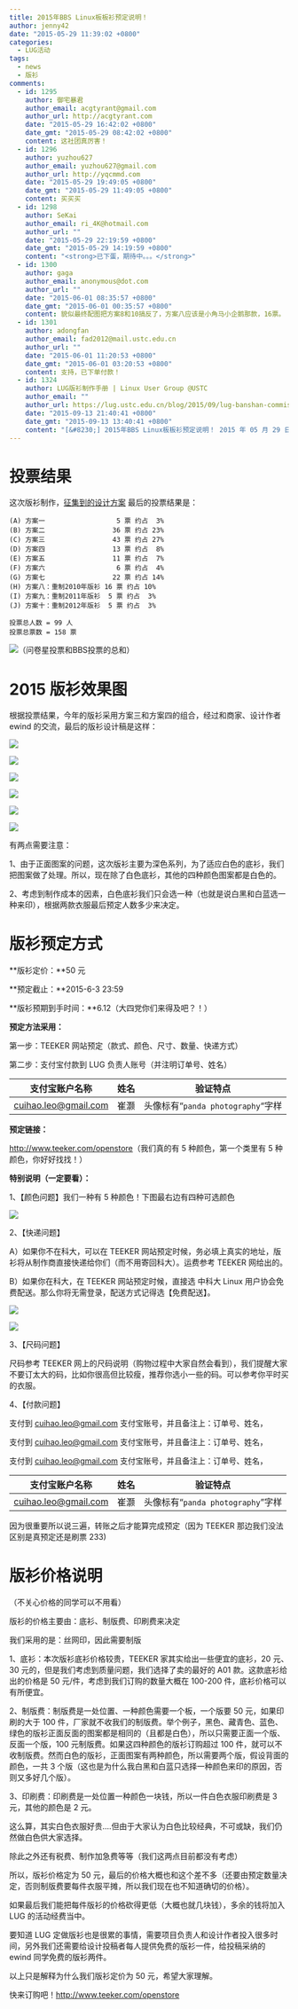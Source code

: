 ```yaml
---
title: 2015年BBS Linux板板衫预定说明！
author: jenny42
date: "2015-05-29 11:39:02 +0800"
categories:
  - LUG活动
tags:
  - news
  - 版衫
comments:
  - id: 1295
    author: 御宅暴君
    author_email: acgtyrant@gmail.com
    author_url: http://acgtyrant.com
    date: "2015-05-29 16:42:02 +0800"
    date_gmt: "2015-05-29 08:42:02 +0800"
    content: 这社团真厉害！
  - id: 1296
    author: yuzhou627
    author_email: yuzhou627@gmail.com
    author_url: http://yqcmmd.com
    date: "2015-05-29 19:49:05 +0800"
    date_gmt: "2015-05-29 11:49:05 +0800"
    content: 买买买
  - id: 1298
    author: SeKai
    author_email: ri_4K@hotmail.com
    author_url: ""
    date: "2015-05-29 22:19:59 +0800"
    date_gmt: "2015-05-29 14:19:59 +0800"
    content: "<strong>已下蛋，期待中。。。</strong>"
  - id: 1300
    author: gaga
    author_email: anonymous@dot.com
    author_url: ""
    date: "2015-06-01 08:35:57 +0800"
    date_gmt: "2015-06-01 00:35:57 +0800"
    content: 貌似最终配图把方案8和10搞反了，方案八应该是小角马小企鹅那款，16票。
  - id: 1301
    author: adongfan
    author_email: fad2012@mail.ustc.edu.cn
    author_url: ""
    date: "2015-06-01 11:20:53 +0800"
    date_gmt: "2015-06-01 03:20:53 +0800"
    content: 支持，已下单付款！
  - id: 1324
    author: LUG版衫制作手册 | Linux User Group @USTC
    author_email: ""
    author_url: https://lug.ustc.edu.cn/blog/2015/09/lug-banshan-commission-guide/
    date: "2015-09-13 21:40:41 +0800"
    date_gmt: "2015-09-13 13:40:41 +0800"
    content: "[&#8230;] 2015年BBS Linux板板衫预定说明！ 2015 年 05 月 29 日 [&#8230;]"
---
```


# 投票结果

这次版衫制作，[征集到的设计方案](https://lug.ustc.edu.cn/blog/2015/05/2015-linux-user-group-banshan/) 最后的投票结果是：

```
(A) 方案一                  5 票 约占  3%
(B) 方案二                 36 票 约占 23%
(C) 方案三                 43 票 约占 27%
(D) 方案四                 13 票 约占  8%
(E) 方案五                 11 票 约占  7%
(F) 方案六                  6 票 约占  4%
(G) 方案七                 22 票 约占 14%
(H) 方案八：重制2010年版衫 16 票 约占 10%
(I) 方案九：重制2011年版衫  5 票 约占  3%
(J) 方案十：重制2012年版衫  5 票 约占  3%

投票总人数 = 99 人
投票总票数 = 158 票
```

![（问卷星投票和BBS投票的总和）](https://ftp.lug.ustc.edu.cn/wp-content/uploads/2015/05/合集.png)

# 2015 版衫效果图

根据投票结果，今年的版衫采用方案三和方案四的组合，经过和商家、设计作者 ewind 的交流，最后的版衫设计稿是这样：

![](https://ftp.lug.ustc.edu.cn/wp-content/uploads/2015/05/效果图-2-中科大-03.jpg)

![](https://ftp.lug.ustc.edu.cn/wp-content/uploads/2015/05/效果图-2-中科大-05.jpg)

![](https://ftp.lug.ustc.edu.cn/wp-content/uploads/2015/05/效果图-2-中科大-01.jpg)

![](https://ftp.lug.ustc.edu.cn/wp-content/uploads/2015/05/效果图-2-中科大-04.jpg)

![](https://ftp.lug.ustc.edu.cn/wp-content/uploads/2015/05/效果图-2-中科大-02.jpg)

![](https://ftp.lug.ustc.edu.cn/wp-content/uploads/2015/05/中科效果图-2-大-06.jpg)

有两点需要注意：

1、由于正面图案的问题，这次版衫主要为深色系列，为了适应白色的底衫，我们把图案做了处理。所以，现在除了白色底衫，其他的四种颜色图案都是白色的。

2、考虑到制作成本的因素，白色底衫我们只会选一种（也就是说白黑和白蓝选一种来印），根据两款衣服最后预定人数多少来决定。

# 版衫预定方式

**版衫定价：**50 元

**预定截止：**2015-6-3 23:59

**版衫预期到手时间：**6.12（大四党你们来得及吧？！）

**预定方法采用：**

第一步：TEEKER 网站预定（款式、颜色、尺寸、数量、快递方式）

第二步：支付宝付款到 LUG 负责人账号（并注明订单号、姓名）

| 支付宝账户名称       | 姓名 | 验证特点                          |
| -------------------- | ---- | --------------------------------- |
| cuihao.leo@gmail.com | 崔灏 | 头像标有“`panda photography`“字样 |

**预定链接：**

<http://www.teeker.com/openstore>（我们真的有 5 种颜色，第一个类里有 5 种颜色，你好好找找！）

**特别说明（一定要看）：**

1、【颜色问题】我们一种有 5 种颜色！下图最右边有四种可选颜色

![](https://ftp.lug.ustc.edu.cn/wp-content/uploads/2015/05/QQ图片20150529131345.png)

2、【快递问题】

A）如果你不在科大，可以在 TEEKER 网站预定时候，务必填上真实的地址，版衫将从制作商直接快递给你们（而不用寄回科大）。运费参考 TEEKER 网给出的。

B）如果你在科大，在 TEEKER 网站预定时候，直接选 中科大 Linux 用户协会免费配送。那么你将无需登录，配送方式记得选【免费配送】。

![](https://ftp.lug.ustc.edu.cn/wp-content/uploads/2015/05/QQ图片20150529120521.png)

![](https://ftp.lug.ustc.edu.cn/wp-content/uploads/2015/05/QQ图片20150529120843.png)

3、【尺码问题】

尺码参考 TEEKER 网上的尺码说明（购物过程中大家自然会看到），我们提醒大家不要订太大的码，比如你很高但比较瘦，推荐你选小一些的码。可以参考你平时买的衣服。

4、【付款问题】

支付到 cuihao.leo@gmail.com 支付宝账号，并且备注上：订单号、姓名，

支付到 cuihao.leo@gmail.com 支付宝账号，并且备注上：订单号、姓名，

支付到 cuihao.leo@gmail.com 支付宝账号，并且备注上：订单号、姓名，

| 支付宝账户名称       | 姓名 | 验证特点                          |
| -------------------- | ---- | --------------------------------- |
| cuihao.leo@gmail.com | 崔灏 | 头像标有“`panda photography`”字样 |

因为很重要所以说三遍，转账之后才能算完成预定（因为 TEEKER 那边我们没法区别是真预定还是刷票 233)

# 版衫价格说明

（不关心价格的同学可以不用看）

版衫的价格主要由：底衫、制版费、印刷费来决定

我们采用的是：丝网印，因此需要制版

1、底衫：本次版衫底衫价格较贵，TEEKER 家其实给出一些便宜的底衫，20 元、30 元的，但是我们考虑到质量问题，我们选择了卖的最好的 A01 款。这款底衫给出的价格是 50 元/件，考虑到我们订购的数量大概在 100-200 件，底衫价格可以有所便宜。

2、制版费：制版费是一处位置、一种颜色需要一个板，一个版要 50 元，如果印刷的大于 100 件，厂家就不收我们的制版费。举个例子，黑色、藏青色、蓝色、绿色的版衫正面反面的图案都是相同的（且都是白色），所以只需要正面一个版、反面一个版，100 元制版费。如果这四种颜色的版衫订购超过 100 件，就可以不收制版费。然而白色的版衫，正面图案有两种颜色，所以需要两个版，假设背面的颜色，一共 3 个版（这也是为什么我白黑和白蓝只选择一种颜色来印的原因，否则又多好几个版）。

3、印刷费：印刷费是一处位置一种颜色一块钱，所以一件白色衣服印刷费是 3 元，其他的颜色是 2 元。

这么算，其实白色衣服好贵....但由于大家认为白色比较经典，不可或缺，我们仍然做白色供大家选择。

除此之外还有税费、制作加急费等等（我们这两点目前都没有考虑）

所以，版衫价格定为 50 元，最后的价格大概也和这个差不多（还要由预定数量决定，否则制版费要每件衣服平摊，所以我们现在也不知道确切的价格）。

如果最后我们能把每件版衫的价格砍得更低（大概也就几块钱），多余的钱将加入 LUG 的活动经费当中。

要知道 LUG 定做版衫也是很累的事情，需要项目负责人和设计作者投入很多时间，另外我们还需要给设计投稿者每人提供免费的版衫一件，给投稿采纳的 ewind 同学免费的版衫两件。

以上只是解释为什么我们版衫定价为 50 元，希望大家理解。

快来订购吧！<http://www.teeker.com/openstore>
